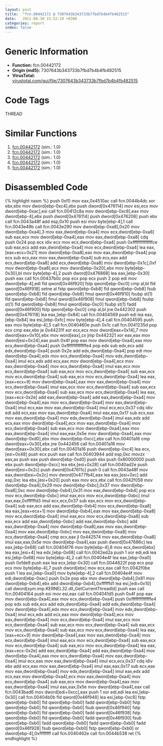 ```yaml
---
layout: post
title:  "fcn.00442172 @ 7307643b343733b7fbd7b4b4fb482515"
date:   2021-08-30 15:52:19 +0300
categories: report
index: false
---
```


# Generic Information
- **Function:** fcn.00442172
- **Origin (md5):** 7307643b343733b7fbd7b4b4fb482515
- **VirusTotal:** [virustotal.com/gui/file/7307643b343733b7fbd7b4b4fb482515][virustotal_ref]

# Code Tags
<span class="tag" id="THREAD">THREAD</span>


# Similar Functions

1. [fcn.00442172][similar_1_ref] (sim.: 1.0)
2. [fcn.00442172][similar_2_ref] (sim.: 1.0)
3. [fcn.00442172][similar_3_ref] (sim.: 1.0)
4. [fcn.00442172][similar_4_ref] (sim.: 1.0)
5. [fcn.00442172][similar_5_ref] (sim.: 1.0)


# Disassembled Code

{% highlight nasm %}
push 0xf0
mov eax,0x4510ac
call fcn.0044b4dc
xor ebx,ebx
mov dword[ebp-0xc4],ebx
push dword[0x476114]
mov esi,ecx
mov dword[ebp-0xac],esi
call fcn.00412c8a
mov dword[ebp-0xc8],eax
mov dword[ebp-4],ebx
push dword[0x476114]
push dword[0x476208]
push ebx
call fcn.0043a48f
add esp,0x10
push esi
mov byte[ebp-4],1
call fcn.0043e49b
call fcn.0043e290
mov dword[ebp-0xa8],0x20
mov dword[ebp-0xa4],3
mov eax,dword[ebp-0xa4]
mov ecx,dword[ebp-0xa8]
sub eax,ecx
mov dword[ebp-0xa4],eax
mov eax,dword[ebp-0xa8]
cdq
push 0x24
pop ecx
idiv ecx
mov ecx,dword[ebp-0xa4]
push 0xffffffffffffffce
sub eax,ecx
add eax,dword[ebp-0xa4]
mov ecx,dword[ebp-0xa4]
lea eax,[eax+ecx+0x21]
mov dword[ebp-0xa8],eax
mov eax,dword[ebp-0xa4]
pop ecx
sub ecx,eax
mov eax,dword[ebp-0xa4]
sub ecx,eax
add ecx,dword[ebp-0xa8]
add ecx,dword[ebp-0xa8]
mov dword[ebp-0x1c],0xf
mov dword[ebp-0xa8],ecx
mov dword[ebp-0x20],ebx
mov byte[ebp-0x30],bl
mov byte[ebp-4],2
push dword[0x476868]
lea eax,[ebp-0x30]
push eax
call fcn.00437b0c
pop ecx
pop ecx
push 2
pop edi
mov dword[ebp-4],edi
fld qword[0x46f920]
fstp qword[ebp-0xc0]
cmp al,bl
fld qword[0x46f918]
setne al
fstp qword[ebp-0xb8]
fld qword[ebp-0xb8]
fsub qword[ebp-0xb8]
fld qword[ebp-0xb8]
fmul qword[0x46f910]
fsubp st(1)
fld qword[ebp-0xb8]
fmul qword[0x46f908]
fmul qword[ebp-0xb8]
fsubp st(1)
fld qword[ebp-0xb8]
fmul qword[ebp-0xc0]
fsubp st(1)
fadd qword[0x46f900]
fstp qword[ebp-0xc0]
cmp al,bl
jne 0x442302
push dword[0x476118]
lea eax,[ebp-0x84]
call fcn.00404569
push edi
lea eax,[ebp-0x84]
lea esi,[ebp-0xfc]
mov byte[ebp-4],4
call fcn.00404595
push eax
mov byte[ebp-4],5
call fcn.0040460e
push 0x1c
call fcn.0041235d
pop ecx
cmp eax,ebx
je 0x44231f
xor ecx,ecx
mov dword[eax+0x14],7
mov dword[eax+0x10],ebx
mov word[eax],cx
jmp 0x442321
xor eax,eax
mov dword[esi+0x24],eax
push 0x4f
pop eax
mov dword[ebp-0xa4],eax
mov ecx,dword[ebp-0xa4]
push 0xffffffffffffffe4
pop edx
sub edx,ecx
add edx,dword[ebp-0xa4]
push 0x2e
add edx,dword[ebp-0xa4]
pop edi
mov dword[ebp-0xa4],edx
mov ecx,dword[ebp-0xa4]
mov edx,dword[ebp-0xa4]
imul ecx,edx
add ecx,eax
mov dword[ebp-0xa4],ecx
mov eax,dword[ebp-0xa4]
mov ecx,dword[ebp-0xa4]
imul eax,ecx
mov ecx,dword[ebp-0xa4]
sub eax,ecx
mov ecx,dword[ebp-0xa4]
sub eax,ecx
mov ecx,dword[ebp-0xa4]
sub eax,ecx
mov ecx,dword[ebp-0xa4]
lea eax,[eax+ecx+9]
mov dword[ebp-0xa4],eax
mov eax,dword[ebp-0xa4]
mov ecx,dword[ebp-0xa4]
imul eax,ecx
mov ecx,dword[ebp-0xa4]
sub eax,ecx
mov ecx,dword[ebp-0xa4]
sub eax,ecx
mov ecx,dword[ebp-0xa4]
lea eax,[eax+ecx-0x2e]
add eax,dword[ebp-0xa4]
add eax,dword[ebp-0xa4]
mov dword[ebp-0xa4],eax
mov ecx,dword[ebp-0xa4]
mov eax,dword[ebp-0xa4]
imul ecx,eax
mov eax,dword[ebp-0xa4]
imul ecx,ecx,0x37
cdq
idiv edi
add ecx,eax
mov eax,dword[ebp-0xa4]
imul eax,eax,0x17
sub ecx,eax
mov eax,dword[ebp-0xa4]
mov edx,dword[ebp-0xa4]
imul eax,edx
add ecx,eax
mov dword[ebp-0xa4],ecx
mov eax,dword[ebp-0xa4]
mov ecx,dword[ebp-0xa4]
sub eax,ecx
mov dword[ebp-0xa4],eax
mov eax,dword[ebp-0xa4]
imul eax,eax,0x5e
mov dword[ebp-0xa4],eax
mov dword[ebp-0xd0],ebx
mov dword[ebp-0xcc],ebx
call fcn.00401a16
cmp dword[eax+0x30],ebx
jne 0x442456
call fcn.00401a16
mov dword[eax+0x30],ebx
call fcn.00401a16
push dword[ebp-0xc4]
lea ecx,[esi+0x48]
push ecx
push eax
call fcn.00403944
add esp,0xc
movzx eax,ax
push eax
push dword[ebp-0xd0]
push ebx
push 0x80000000
push ebx
push dword[ebp-0xcc]
lea ebx,[esi+0x28]
call fcn.0040ad2e
push dword[esi+0x2c]
push dword[0x47611c]
push 0
call fcn.0043a48f
mov eax,dword[esi+0x2c]
mov dword[0x477fb4],eax
lea eax,[esi+0xc]
add esp,0xc
lea ebx,[esi+0x20]
push eax
mov ecx,ebx
call fcn.0042f058
mov dword[ebp-0xa4],0x29
mov dword[ebp-0xbc],0x37
mov dword[ebp-0xa8],0xc
mov dword[ebp-0xb4],0x31
mov eax,dword[ebp-0xb4]
pop ecx
mov ecx,dword[ebp-0xbc]
imul eax,ecx
mov ecx,dword[ebp-0xbc]
imul eax,eax,0xffffffd3
imul ecx,ecx,0x37
sub eax,ecx
mov ecx,dword[ebp-0xa4]
sub eax,ecx
add eax,dword[ebp-0xb4]
mov ecx,dword[ebp-0xa8]
lea eax,[eax+ecx+1]
mov dword[ebp-0xb4],eax
mov eax,dword[ebp-0xa8]
mov ecx,dword[ebp-0xa4]
imul eax,ecx
mov ecx,dword[ebp-0xa8]
sub eax,ecx
add eax,dword[ebp-0xbc]
add eax,dword[ebp-0xbc]
add eax,dword[ebp-0xa4]
mov dword[ebp-0xa8],eax
mov eax,dword[ebp-0xa4]
mov eax,dword[ebp-0xbc]
mov eax,dword[ebp-0xa8]
mov ecx,dword[ebp-0xa4]
cmp ecx,eax
jl 0x442574
mov eax,dword[ebp-0xa8]
imul eax,eax,0x5e
mov dword[ebp-0xa4],eax
push dword[0x47686c]
lea eax,[ebp-0x68]
call fcn.00404f76
mov byte[ebp-4],6
mov ecx,dword[ebx]
lea eax,[esi+4]
lea edx,[ebp-0x68]
call fcn.0042ed2a
push 1
xor edi,edi
lea esi,[ebp-0x68]
mov byte[ebp-4],2
call fcn.00404e4f
lea eax,[ebp-0xa0]
push 0xfde9
push eax
lea ecx,[ebp-0x30]
call fcn.0044622f
pop ecx
pop ecx
mov byte[ebp-4],7
push dword[ebx]
mov ecx,eax
call fcn.0042f0be
push 1
lea esi,[ebp-0xa0]
mov byte[ebp-4],2
call fcn.00404e4f
mov edi,dword[ebp-0xac]
push 0x2e
pop ebx
mov dword[ebp-0xb4],0x61
mov dword[ebp-0xb4],ebx
add dword[ebp-0xb4],0xffffffd1
lea esi,[edi+0x10]
call dword[sym.imp.KERNEL32.dll_GetCurrentThreadId]
push eax
call fcn.00404164
push esi
mov esi,eax
call fcn.004041d5
push 0x4f
pop eax
mov dword[ebp-0xa4],eax
mov ecx,dword[ebp-0xa4]
push 0xffffffffffffffe4
pop edx
sub edx,ecx
add edx,dword[ebp-0xa4]
add edx,dword[ebp-0xa4]
mov dword[ebp-0xa4],edx
mov ecx,dword[ebp-0xa4]
mov edx,dword[ebp-0xa4]
imul ecx,edx
add ecx,eax
mov dword[ebp-0xa4],ecx
mov eax,dword[ebp-0xa4]
mov ecx,dword[ebp-0xa4]
imul eax,ecx
mov ecx,dword[ebp-0xa4]
sub eax,ecx
mov ecx,dword[ebp-0xa4]
sub eax,ecx
mov ecx,dword[ebp-0xa4]
sub eax,ecx
mov ecx,dword[ebp-0xa4]
lea eax,[eax+ecx+9]
mov dword[ebp-0xa4],eax
mov eax,dword[ebp-0xa4]
mov ecx,dword[ebp-0xa4]
imul eax,ecx
mov ecx,dword[ebp-0xa4]
sub eax,ecx
mov ecx,dword[ebp-0xa4]
sub eax,ecx
mov ecx,dword[ebp-0xa4]
lea eax,[eax+ecx-0x2e]
add eax,dword[ebp-0xa4]
add eax,dword[ebp-0xa4]
mov dword[ebp-0xa4],eax
mov ecx,dword[ebp-0xa4]
mov eax,dword[ebp-0xa4]
imul ecx,eax
mov eax,dword[ebp-0xa4]
imul ecx,ecx,0x37
cdq
idiv ebx
add ecx,eax
mov eax,dword[ebp-0xa4]
imul eax,eax,0x17
sub ecx,eax
mov eax,dword[ebp-0xa4]
mov edx,dword[ebp-0xa4]
imul eax,edx
add ecx,eax
mov dword[ebp-0xa4],ecx
mov eax,dword[ebp-0xa4]
mov ecx,dword[ebp-0xa4]
sub eax,ecx
mov dword[ebp-0xa4],eax
mov eax,dword[ebp-0xa4]
imul eax,eax,0x5e
mov dword[ebp-0xa4],eax
call fcn.0043bad6
mov dword[edi+0xcc],eax
push 1
xor edi,edi
lea esi,[ebp-0x30]
call fcn.00404b0b
fld qword[0x46f948]
lea esi,[ebp-0xc8]
fstp qword[ebp-0xb0]
fld qword[ebp-0xb0]
fadd qword[ebp-0xb0]
fstp qword[ebp-0xb0]
fld qword[ebp-0xb0]
fsub qword[0x46f940]
fstp qword[ebp-0xb0]
fld qword[ebp-0xb0]
fadd qword[0x46f938]
fstp qword[ebp-0xb0]
fld qword[ebp-0xb0]
fadd qword[0x46f930]
fsub qword[ebp-0xb0]
fadd qword[ebp-0xb0]
fadd qword[ebp-0xb0]
fadd qword[0x46f928]
fsub qword[ebp-0xb0]
fstp qword[ebp-0xb0]
or dword[ebp-4],0xffffffff
call fcn.0040462e
call fcn.0044b538
ret
{% endhighlight %}


[similar_1_ref]: /report/fcn.00442172@b49682c7791beec133296706671e7cb3
[similar_2_ref]: /report/fcn.00442172@3aa98225e51cbcae2d334c8b6b4ed9fd
[similar_3_ref]: /report/fcn.00442172@e83552e81a6f265fd7baa50402d3d47d
[similar_4_ref]: /report/fcn.00442172@6e426bd8e348fab7a17ba317fb0f2d87
[similar_5_ref]: /report/fcn.00442172@5eead96f991d1eaa139e848643009945
[virustotal_ref]: https://www.virustotal.com/gui/file/7307643b343733b7fbd7b4b4fb482515